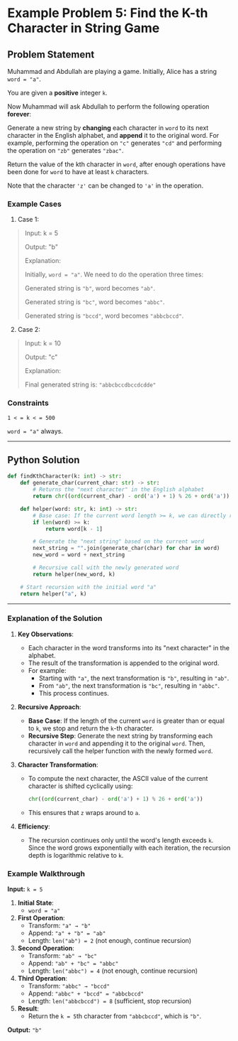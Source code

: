 # Example Problem 5: Find the K-th Character in String Game

## Problem Statement
Muhammad and Abdullah are playing a game. Initially, Alice has a string `word = "a"`.

You are given a **positive** integer `k`.

Now Muhammad will ask Abdullah to perform the following operation **forever**:

Generate a new string by **changing** each character in `word` to its next character in the English alphabet, and **append** it to the original word.
For example, performing the operation on `"c"` generates `"cd"` and performing the operation on `"zb"` generates `"zbac"`.

Return the value of the kth character in `word`, after enough operations have been done for `word` to have at least `k` characters.

Note that the character `'z'` can be changed to `'a'` in the operation.

### Example Cases
1. Case 1:
>Input: k = 5
>
>Output: "b"
>
>Explanation:
>
>Initially, `word = "a"`. We need to do the operation three times:
>
>Generated string is `"b"`, word becomes `"ab"`.
>
>Generated string is `"bc"`, word becomes `"abbc"`.
>
>Generated string is `"bccd"`, word becomes `"abbcbccd"`.

2. Case 2:
>Input: k = 10
>
>Output: "c"
>
>Explanation:
>
>Final generated string is: `"abbcbccdbccdcdde"`

### Constraints
`1 < = k < = 500`

`word = "a"` always. 

---
## Python Solution
```python
def findKthCharacter(k: int) -> str:
    def generate_char(current_char: str) -> str:
        # Returns the "next character" in the English alphabet
        return chr((ord(current_char) - ord('a') + 1) % 26 + ord('a'))

    def helper(word: str, k: int) -> str:
        # Base case: If the current word length >= k, we can directly return the character
        if len(word) >= k:
            return word[k - 1]

        # Generate the "next string" based on the current word
        next_string = "".join(generate_char(char) for char in word)
        new_word = word + next_string

        # Recursive call with the newly generated word
        return helper(new_word, k)

    # Start recursion with the initial word "a"
    return helper("a", k)
```

---

### Explanation of the Solution

1. **Key Observations**:
   - Each character in the word transforms into its "next character" in the alphabet.
   - The result of the transformation is appended to the original word.
   - For example:
     - Starting with `"a"`, the next transformation is `"b"`, resulting in `"ab"`.
     - From `"ab"`, the next transformation is `"bc"`, resulting in `"abbc"`.
     - This process continues.

2. **Recursive Approach**:
   - **Base Case**: If the length of the current `word` is greater than or equal to `k`, we stop and return the `k`-th character.
   - **Recursive Step**: Generate the next string by transforming each character in `word` and appending it to the original `word`. Then, recursively call the helper function with the newly formed `word`.

3. **Character Transformation**:
   - To compute the next character, the ASCII value of the current character is shifted cyclically using:
     ```python
     chr((ord(current_char) - ord('a') + 1) % 26 + ord('a'))
     ```
   - This ensures that `z` wraps around to `a`.

4. **Efficiency**:
   - The recursion continues only until the word's length exceeds `k`. Since the word grows exponentially with each iteration, the recursion depth is logarithmic relative to `k`.

### Example Walkthrough
**Input:** `k = 5`
1. **Initial State**:
   - `word = "a"`
2. **First Operation**:
   - Transform: `"a" → "b"`
   - Append: `"a" + "b" = "ab"`
   - Length: `len("ab") = 2` (not enough, continue recursion)
3. **Second Operation**:
   - Transform: `"ab" → "bc"`
   - Append: `"ab" + "bc" = "abbc"`
   - Length: `len("abbc") = 4` (not enough, continue recursion)
4. **Third Operation**:
   - Transform: `"abbc" → "bccd"`
   - Append: `"abbc" + "bccd" = "abbcbccd"`
   - Length: `len("abbcbccd") = 8` (sufficient, stop recursion)
5. **Result**:
   - Return the `k = 5`th character from `"abbcbccd"`, which is `"b"`.

**Output:** `"b"`
